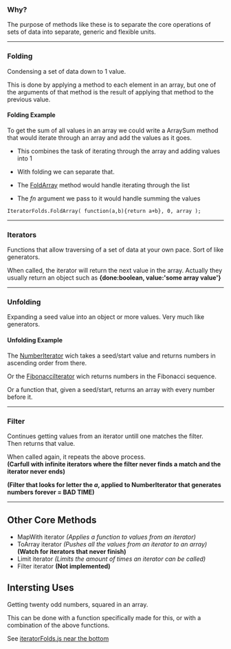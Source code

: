 



### Why?
The purpose of methods like these is to separate the core operations of sets
of data into separate, generic and flexible units.

---

### Folding
Condensing a set of data down to 1 value.  

This is done by applying a method to each element in an array, but one of the arguments
of that method is the result of applying that method to the previous value.

#### Folding Example
To get the sum of all values in an array we could write a ArraySum method
that would iterate through an array and add the values as it goes.

- This combines the task of iterating through the array and adding values into 1
- With folding we can separate that.  

- The [FoldArray](iteratorFolds.js) method would handle iterating through the list
- The *fn* argument we pass to it would handle summing the values
```
IteratorFolds.FoldArray( function(a,b){return a+b}, 0, array );
```

---

### Iterators
Functions that allow traversing of a set of data at your own pace.
Sort of like generators.  

When called, the iterator will return the next value in the array.
Actually they usually return an object such as **{done:boolean, value:'some array value'}**

---

### Unfolding
Expanding a seed value into an object or more values.
Very much like generators.

#### Unfolding Example
The [NumberIterator](iteratorFolds.js) wich takes a seed/start value and returns numbers in ascending order
from there.  

Or the [FibonacciIterator](iteratorFolds.js) wich returns numbers in the Fibonacci sequence.  

Or a function that, given a seed/start, returns an array with every number before it.

---

### Filter
Continues getting values from an iterator untill one matches the filter.  
Then returns that value.

When called again, it repeats the above process.  
**(Carfull with infinite iterators where the filter never finds a match and the iterator never ends)**  

**(Filter that looks for letter the *a*, applied to NumberIterator that generates numbers forever = BAD TIME)**

---

## Other Core Methods
- MapWith iterator *(Applies a function to values from an iterator)*
- ToArray iterator *(Pushes all the values from an iterator to an array)* **(Watch for iterators that never finish)**
- Limit iterator *(Limits the amount of times an iterator can be called)*
- Filter iterator **(Not implemented)**


## Intersting Uses
Getting twenty odd numbers, squared in an array. 

This can be done with a function specifically made for this, or with a combination of the above functions.  

See [iteratorFolds.js near the bottom](iteratorFolds.js)












